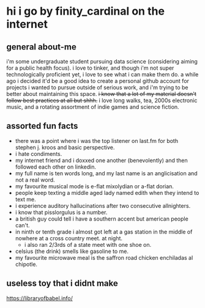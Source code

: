 # hi i go by finity_cardinal on the internet
## general about-me
i'm some undergraduate student pursuing data science (considering aiming for a public health focus). i love to tinker, and though i'm not super technologically proficient yet, i love to see what i can make them do. 
a while ago i decided it'd be a good idea to create a personal github account for projects i wanted to pursue outside of serious work, and i'm trying to be better about maintaining this space. ~~i know that a lot of my material doesn't follow best practices at all but shhh.~~
i love long walks, tea, 2000s electronic music, and a rotating assortment of indie games and science fiction. 
## assorted fun facts
- there was a point where i was the top listener on last.fm for both stephen j. kroos and basic perspective.
- i hate condiments. 
- my internet friend and i doxxed one another (benevolently) and then followed each other on linkedin.
- my full name is ten words long, and my last name is an anglicisation and not a real word.
- my favourite musical mode is e-flat mixolydian or a-flat dorian. 
- people keep texting a middle aged lady named edith when they intend to text me. 
-  i experience auditory hallucinations after two consecutive allnighters.
-  i know that pisslorgulus is a number.
- a british guy could tell i have a southern accent but american people can't. 
- in ninth or tenth grade i almost got left at a gas station in the middle of nowhere at a cross country meet. at night. 
    - i also ran 2/3rds of a state meet with one shoe on. 
- celsius (the drink) smells like gasoline to me. 
- my favourite microwave meal is the saffron road chicken enchiladas al chipotle. 
## useless toy that i didnt make
https://libraryofbabel.info/
